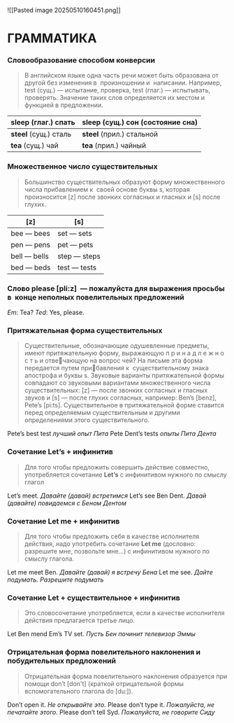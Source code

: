 ![[Pasted image 20250510160451.png]]

# ГРАММАТИКА

### Словообразование способом конверсии

> В английском языке одна часть речи может быть образована от другой без изменения в  произношении и  написании. Например, test (сущ.) — испытание, проверка, test (глаг.) — испытывать, проверять. Значение таких слов определяется их местом и функцией в предложении.

| **sleep** (глаг.) спать | **sleep** (сущ.) сон (состояние сна) |
| ----------------------- | ------------------------------------ |
| **steel** (сущ.) сталь  | **steel** (прил.) стальной           |
| **tea** (сущ.) чай      | **tea** (прил.) чайный               |

### Множественное число существительных

>Большинство существительных образуют форму множественного числа прибавлением к  своей основе буквы s, которая произносится [z] после звонких согласных и гласных и [s] после глухих.

| [z]          | [s]          |
| ------------ | ------------ |
| bee — bees   | set — sets   |
| pen — pens   | pet — pets   |
| bell — bells | step — steps |
| bed — beds   | test — tests |

### Слово please [pli:z]  — пожалуйста для выражения просьбы в  конце неполных повелительных предложений

*Em*: Tea? 
*Ted*: Yes, please.

### Притяжательная форма существительных

> Существительные, обозначающие одушевленные предметы, имеют притяжательную форму, выражающую п р и н а д л е ж н о с т ь и отвечающую на вопрос чей? На письме эта форма передается путем прибавления к  существительному знака апострофа и буквы s. Звуковые варианты притяжательной формы совпадают со звуковыми вариантами множественного числа существительных: [z] — после звонких согласных и гласных звуков и [s] — после глухих согласных, например: Ben’s [benz], Pete’s [pi:ts]. 
> Существительное в притяжательной форме ставится перед определяемым существительным и другими определениями этого существительного.

Pete’s best test *лучший опыт Пита*
Pete Dent’s tests *опыты Пита Дента*

### Сочетание Let’s + инфинитив

> Для того чтобы предложить совершить действие совместно, употребляется сочетание **Let’s** с инфинитивом нужного по смыслу глагол

Let’s meet. *Давайте (давай) встретимся*
Let’s see Ben Dent. *Давай (давайте) повидаемся с Беном Дентом*

### Сочетание Let me + инфинитив

> Для того чтобы предложить себя в качестве исполнителя действия, надо употребить сочетание **Let me** (дословно: разрешите мне, позвольте мне…) с инфинитивом нужного по смыслу глагола.

Let me meet Ben. *Давайте (давай) я встречу Бена*
Let me see. *Дайте подумать. Разрешите подумать*

### Сочетание Let + существительное + инфинитив

> Это словосочетание употребляется, если в качестве исполнителя действия предлагается третье лицо.

Let Ben mend Em’s TV set. *Пусть Бен починит телевизор Эммы*

### Отрицательная форма повелительного наклонения и  побудительных предложений

> Отрицательная форма повелительного наклонения образуется при помощи don’t [don't] (краткой отрицательной формы вспомогательного глагола do [du:]).

Don’t open it. *He открывайте это.* 
Please don’t type it. *Пожалуйста, не печатайте этого.* 
Please don’t tell Syd. *Пожалуйста, не говорите Сиду*


